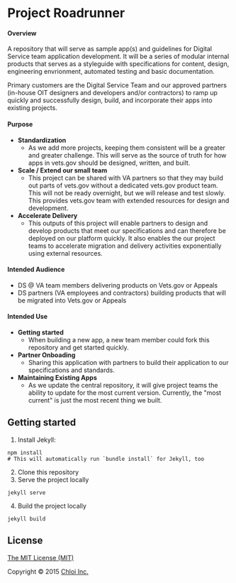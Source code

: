 # Project Roadrunner

#### Overview

A repository that will serve as sample app(s) and guidelines for Digital Service team application development. It will be a series of modular internal products that serves as a styleguide with specifications for content, design, engineering envrionment, automated testing and basic documentation. 

Primary customers are the Digital Service Team and our approved partners (in-house OIT designers and developers and/or contractors) to ramp up quickly and successfully design, build, and incorporate their apps into existing projects. 

#### Purpose

- **Standardization**
    + As we add more projects, keeping them consistent will be a greater and greater challenge. This will serve as the source of truth for how apps in vets.gov should be designed, written, and built.
- **Scale / Extend our small team**
    + This project can be shared with VA partners so that they may build out parts of vets.gov without a dedicated vets.gov product team. This will not be ready overnight, but we will release and test slowly. This provides vets.gov team with extended resources for design and development.
- **Accelerate Delivery**
    + This outputs of this project will enable partners to design and develop products that meet our specifications and can therefore be deployed on our platform quickly. It also enables the our project teams to accelerate migration and delivery activities exponentially using external resources.

#### Intended Audience
- DS @ VA team members delivering products on Vets.gov or Appeals
- DS partners (VA employees and contractors) building products that will be migrated into Vets.gov or Appeals

#### Intended Use

- **Getting started**
    + When building a new app, a new team member could fork this repository and get started quickly.
- **Partner Onboading**
    + Sharing this application with partners to build their application to our specifications and standards. 
- **Maintaining Existing Apps**
    + As we update the central repository, it will give project teams the ability to update for the most current version. Currently, the "most current" is just the most recent thing we built.


## Getting started

1. Install Jekyll:
  ```
  npm install
  # This will automatically run `bundle install` for Jekyll, too
  ```
2. Clone this repository
3. Serve the project locally
  ```
  jekyll serve
  ```
4. Build the project locally
  ```
  jekyll build
  ```

## License

[The MIT License (MIT)](LICENSE.md)

Copyright © 2015 [Chloi Inc.](http://chloi.io)
